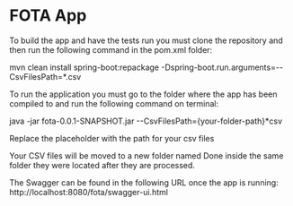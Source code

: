 # FOTA App
To build the app and have the tests run you must clone the repository and then run the following command in the pom.xml folder:

mvn clean install spring-boot:repackage -Dspring-boot.run.arguments=--CsvFilesPath=*.csv

To run the application you must go to the folder where the app has been compiled to and run the following command on terminal:

java -jar fota-0.0.1-SNAPSHOT.jar --CsvFilesPath={your-folder-path}*csv

Replace the placeholder with the path for your csv files

Your CSV files will be moved to a new folder named Done inside the same folder they were located after they are processed.

The Swagger can be found in the following URL once the app is running:
http://localhost:8080/fota/swagger-ui.html


